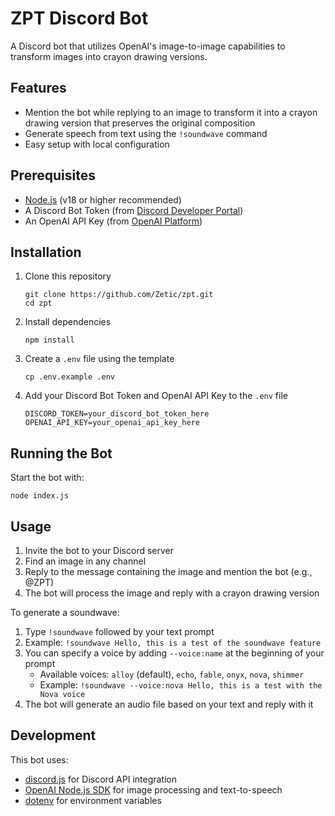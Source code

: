# ZPT Discord Bot

A Discord bot that utilizes OpenAI's image-to-image capabilities to transform images into crayon drawing versions.

## Features

- Mention the bot while replying to an image to transform it into a crayon drawing version that preserves the original composition
- Generate speech from text using the `!soundwave` command
- Easy setup with local configuration

## Prerequisites

- [Node.js](https://nodejs.org/) (v18 or higher recommended)
- A Discord Bot Token (from [Discord Developer Portal](https://discord.com/developers/applications))
- An OpenAI API Key (from [OpenAI Platform](https://platform.openai.com/account/api-keys))

## Installation

1. Clone this repository
   ```
   git clone https://github.com/Zetic/zpt.git
   cd zpt
   ```

2. Install dependencies
   ```
   npm install
   ```

3. Create a `.env` file using the template
   ```
   cp .env.example .env
   ```

4. Add your Discord Bot Token and OpenAI API Key to the `.env` file
   ```
   DISCORD_TOKEN=your_discord_bot_token_here
   OPENAI_API_KEY=your_openai_api_key_here
   ```

## Running the Bot

Start the bot with:
```
node index.js
```

## Usage

1. Invite the bot to your Discord server
2. Find an image in any channel
3. Reply to the message containing the image and mention the bot (e.g., @ZPT)
4. The bot will process the image and reply with a crayon drawing version

To generate a soundwave:
1. Type `!soundwave` followed by your text prompt
2. Example: `!soundwave Hello, this is a test of the soundwave feature`
3. You can specify a voice by adding `--voice:name` at the beginning of your prompt
   - Available voices: `alloy` (default), `echo`, `fable`, `onyx`, `nova`, `shimmer`
   - Example: `!soundwave --voice:nova Hello, this is a test with the Nova voice`
4. The bot will generate an audio file based on your text and reply with it

## Development

This bot uses:
- [discord.js](https://discord.js.org/) for Discord API integration
- [OpenAI Node.js SDK](https://github.com/openai/openai-node) for image processing and text-to-speech
- [dotenv](https://github.com/motdotla/dotenv) for environment variables
